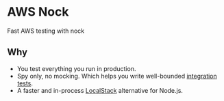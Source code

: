 # AWS Nock

Fast AWS testing with nock

## Why

- You test everything you run in production.
- Spy only, no mocking. Which helps you write well-bounded [integration tests](https://github.com/testjavascript/nodejs-integration-tests-best-practices).
- A faster and in-process [LocalStack](https://github.com/localstack/localstack) alternative for Node.js.
